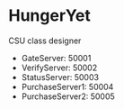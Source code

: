 # HungerYet

CSU class designer

* GateServer: 50001
* VerifyServer: 50002
* StatusServer: 50003
* PurchaseServer1: 50004
* PurchaseServer2: 50005
